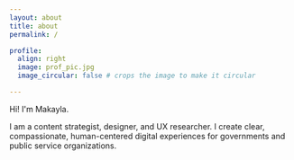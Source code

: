 ```yaml
---
layout: about
title: about
permalink: /

profile:
  align: right
  image: prof_pic.jpg
  image_circular: false # crops the image to make it circular

---
```


Hi! I'm Makayla.

I am a content strategist, designer, and UX researcher. I create clear, compassionate, human-centered digital experiences for governments and public service organizations.
